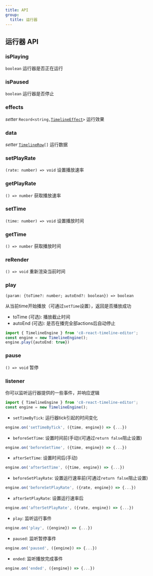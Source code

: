 ```yaml
---
title: API
group: 
  title: 运行器
---
```


## 运行器 API

### isPlaying

`boolean` 运行器是否正在运行

### isPaused

`boolean` 运行器是否停止

### effects

*setter*  <code>Record<string,<a href="/data#timelineeffect">TimelineEffect</a>></code> 运行效果

### data

*setter*  <code><a href="/data#timelinerow">TimelineRow</a>[]</code> 运行数据

### setPlayRate

`(rate: number) => void` 设置播放速率

### getPlayRate

`() => number` 获取播放速率

### setTime

`(time: number) => void` 设置播放时间

### getTime

`() => number` 获取播放时间

### reRender

`() => void` 重新渲染当前时间

### play

`(param: {toTime?: number; autoEnd?: boolean}) => boolean` 

从当前time开始播放（可通过`setTime`设置），返回是否播放成功
+ toTime (可选): 播放截止时间 
+ autoEnd (可选): 是否在播完全部actions后自动停止

```ts | pure
import { TimelineEngine } from 'c8-react-timeline-editor';
const engine = new TimelineEngine();
engine.play({autoEnd: true})
```

### pause

`() => void` 暂停

### listener

你可以监听运行器提供的一些事件，并响应逻辑

```ts | pure
import { TimelineEngine } from 'c8-react-timeline-editor';
const engine = new TimelineEngine();
```

+ `setTimeByTick`: 运行器tick引起的时间变化
```ts | pure
engine.on('setTimeByTick', ({time, engine}) => {...})
```

+ `beforeSetTime`: 设置时间前(手动)(可通过`return false`阻止设置)
```ts | pure
engine.on('beforeSetTime', ({time, engine}) => {...})
```

+ `afterSetTime`: 设置时间后(手动)
```ts | pure
engine.on('afterSetTime', ({time, engine}) => {...})
```

+ `beforeSetPlayRate`: 设置运行速率前(可通过`return false`阻止设置)
```ts | pure
engine.on('beforeSetPlayRate', ({rate, engine}) => {...})
```

+ `afterSetPlayRate`: 设置运行速率后
```ts | pure
engine.on('afterSetPlayRate', ({rate, engine}) => {...})

```

+ `play`: 监听运行事件
```ts | pure
engine.on('play', ({engine}) => {...})
```

+ `paused`: 监听暂停事件
```ts | pure
engine.on('paused', ({engine}) => {...})
```

+ `ended`: 监听播放完成事件
```ts | pure
engine.on('ended', ({engine}) => {...})
```
